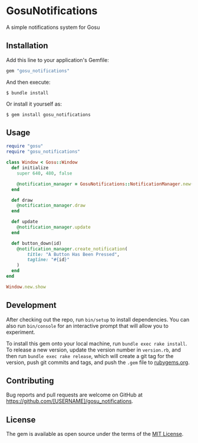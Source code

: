 # GosuNotifications

A simple notifications system for Gosu

## Installation

Add this line to your application's Gemfile:

```ruby
gem "gosu_notifications"
```

And then execute:

    $ bundle install

Or install it yourself as:

    $ gem install gosu_notifications

## Usage

```ruby
require "gosu"
require "gosu_notifications"

class Window < Gosu::Window
  def initialize
    super 640, 480, false

    @notification_manager = GosuNotifications::NotificationManager.new(window: self)
  end

  def draw
    @notification_manager.draw
  end

  def update
    @notification_manager.update
  end

  def button_down(id)
    @notification_manager.create_notification(
        title: "A Button Has Been Pressed",
        tagline: "#{id}"
    )
  end
end

Window.new.show
```

## Development

After checking out the repo, run `bin/setup` to install dependencies. You can also run `bin/console` for an interactive prompt that will allow you to experiment.

To install this gem onto your local machine, run `bundle exec rake install`. To release a new version, update the version number in `version.rb`, and then run `bundle exec rake release`, which will create a git tag for the version, push git commits and tags, and push the `.gem` file to [rubygems.org](https://rubygems.org).

## Contributing

Bug reports and pull requests are welcome on GitHub at https://github.com/[USERNAME]/gosu_notifications.


## License

The gem is available as open source under the terms of the [MIT License](https://opensource.org/licenses/MIT).

